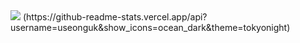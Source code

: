 <img src="https://img.shields.io/badge/Firebase-FFCA28?style=flat-square&logo=firebase&logoColor=white"/>
(https://github-readme-stats.vercel.app/api?username=useonguk&show_icons=ocean_dark&theme=tokyonight)
